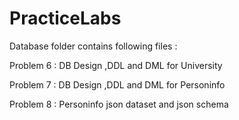 # PracticeLabs
Database folder contains following files :

Problem 6 : DB Design ,DDL and DML for University 

Problem 7 : DB Design ,DDL and DML for Personinfo

Problem 8 : Personinfo json dataset and json schema 
